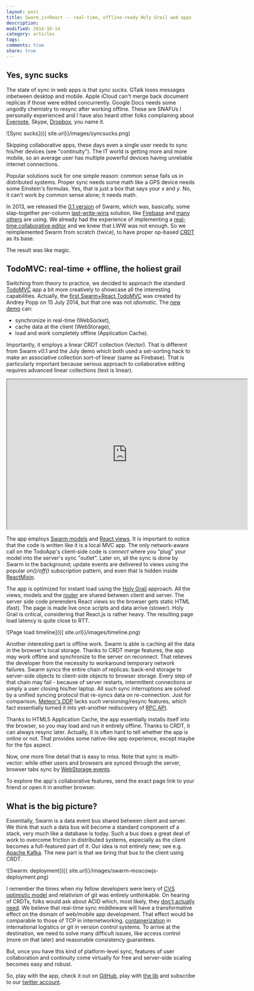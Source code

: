 ```yaml
---
layout: post
title: Swarm.js+React -- real-time, offline-ready Holy Grail web apps
description:
modified: 2014-10-14
category: articles
tags:
comments: true
share: true
---
```


## Yes, sync sucks

The state of sync in web apps is that *sync sucks*.
GTalk loses messages inbetween desktop and mobile.
Apple iCloud can't merge back document replicas if those were edited concurrently.
Google Docs needs some ungodly chemistry to resync after working offline.
These are SNAFUs I personally experienced and I have also heard other folks complaining about [Evernote][nevernote], Skype, [Dropbox][droploss], you name it.

![Sync sucks]({{ site.url}}/images/syncsucks.png)

Skipping collaborative apps, these days even a single user needs to sync his/her devices (see "continuity").
The IT world is getting more and more mobile, so an average user has multiple powerful devices having unreliable internet connections.

Popular solutions suck for one simple reason: common sense fails us in distributed systems.
Proper sync needs some math like a GPS device needs some Einstein's formulas.
Yes, that is just a box that says your *x* and *y*.
No, it can't work by common sense alone; it needs math.

In 2013, we released the [0.1 version][v01] of Swarm, which was, basically, some slap-together per-column [last-write-wins][lww] solution, like [Firebase][firebase] and [many others][cass] are using.
We already had the experience of implementing a [real-time collaborative editor][letters] and we knew that LWW was not enough.
So we reimplemented Swarm from scratch (twice), to have proper op-based [CRDT][crdt] as its base.

The result was like magic.

[v01]: http://dailyjs.com/2013/05/06/swarm-dookie-angularjs-book/
[lww]: http://basho.com/tag/last-write-wins/
[cass]: http://www.datastax.com/dev/blog/why-cassandra-doesnt-need-vector-clocks
[letters]: http://letters.yandex.ru
[firebase]: http://firebase.com
[crdt]: http://kellabyte.com/2013/05/20/convergent-replicated-data-types/
[nevernote]: https://news.ycombinator.com/item?id=7009995
[droploss]: https://news.ycombinator.com/item?id=8440985

## TodoMVC: real-time + offline, the holiest grail

Switching from theory to practice, we decided to approach the standard [TodoMVC][todomvc] app a bit more creatively to showcase all the interesting capabilities.
Actually, the [first Swarm+React TodoMVC][popp] was created by Andrey Popp on 15 July 2014, but that one was not *idiomatic*.
The [new demo][ppyrus] can:

* synchronize in real-time (WebSocket),
* cache data at the client (WebStorage),
* load and work completely offline (Application Cache).

Importantly, it employs a linear CRDT collection (Vector).
That is different from Swarm v0.1 and the July demo which both used a set-sorting hack to make an associative collection sort-of linear (same as Firebase).
That is particularly important because serious approach to collaborative editing requires advanced linear collections (text is linear).

<iframe src="http://ppyr.us" width="640" height="400"></iframe>

The app employs [Swarm models][models] and [React views][views].
It is important to notice that the code is written like it is a local MVC app.
The only network-aware call on the TodoApp's client-side code is *connect* where you "plug" your model into the server's sync "outlet".
Later on, all the sync is done by Swarm in the background; update events are delivered to views using the popular *on()/off()* subscription pattern, and even that is hidden inside [ReactMixin][mixin].

<script src="https://gist.github.com/gritzko/b6a06d27627f37386c9d.js"></script>

The app is optimized for instant load using the [Holy Grail][holy] approach.
All the views, models and the [router][router] are shared between client and server.
The server side code prerenders React views so the browser gets static HTML (fast).
The page is made live once scripts and data arrive (slower).
Holy Grail is critical, considering that React.js is rather heavy.
The resulting page load latency is quite close to RTT.

![Page load timeline]({{ site.url}}/images/timeline.png)

Another interesting part is offline work.
Swarm is able is caching all the data in the browser's local storage.
Thanks to CRDT merge features, the app may work offline and synchronize to the server on reconnect.
That relieves the developer from the necessity to workaround temporary network failures.
Swarm syncs the entire chain of replicas: back-end storage to server-side objects to client-side objects to browser storage.
Every step of that chain may fail - because of server restarts, intermittent connections or simply a user closing his/her laptop.
All such sync interruptions are solved by a unified syncing protocol that re-syncs data on re-connection.
Just for comparison, [Meteor's DDP][ddp] lacks such versioning/resync features, which fact essentially turned it into yet-another rediscovery of [RPC API][rpc].

Thanks to HTML5 Application Cache, the app essentially installs itself into the browser, so you may load and run it entirely offline.
Thanks to CRDT, it can always resync later.
Actually, it is often hard to tell whether the app is online or not.
That provides some native-like app experience, except maybe for the fps aspect.

Now, one more fine detail that is easy to miss.
Note that sync is multi-vector: while other users and browsers are synced through the server, browser tabs sync by [WebStorage events][onstorage].

To explore the app's collaborative features, send the exact page link to your friend or open it in another browser.

[todomvc]: http://todomvc.com/
[ppyrus]: http://ppyr.us
[popp]: https://github.com/andreypopp/todomvc-flux-swarm
[ppyrus]: http://ppyr.us
[models]: https://github.com/gritzko/todomvc-swarm/tree/master/model
[views]: https://github.com/gritzko/todomvc-swarm/tree/master/view
[mixin]: https://github.com/gritzko/swarm/blob/master/lib/ReactMixin.js
[router]: https://github.com/gritzko/todomvc-swarm/blob/master/todoRouter.js
[holy]: http://www.slideshare.net/spikebrehm/2014-0313fluent
[ddp]: https://meteorhacks.com/introduction-to-ddp.html
[rpc]: http://en.wikipedia.org/wiki/Remote_procedure_call
[onstorage]: http://www.w3.org/TR/webstorage/#the-storage-event

## What is the big picture?

Essentially, Swarm is a data event bus shared between client and server.
We think that such a data bus will become a standard component of a stack, very much like a database is today.
Such a bus does a great deal of work to overcome friction in distributed systems, especially as the client becomes a full-featured part of it.
Our idea is not entirely new; see e.g. [Apache Kafka][kafka].
The new part is that we bring that bus to the client using CRDT.

![Swarm: deployment]({{ site.url}}/images/swarm-moscowjs-deployment.png)

I remember the times when my fellow developers were leery of [CVS optimistic model][cvs] and relativism of git was entirely unthinkable.
On hearing of CRDTs, folks would ask about ACID which, most likely, they [don't actually need][banks].
We believe that real-time sync middleware will have a transformative effect on the domain of web/mobile app development.
That effect would be comparable to those of TCP in internetworking, [containerization][containers] in international logistics or git in version control systems.
To arrive at the destination, we need to solve many difficult issues, like access control (more on that later) and reasonable consistency guarantees.

But, once you have this kind of platform-level sync, features of user collaboration and continuity come virtually for free and server-side scaling becomes easy and robust.

So, play with the app, check it out on [GitHub][github], play with [the lib][swarm] and subscribe to our [twitter account][twitter].

[cvs]: http://www.hanselman.com/blog/CVSAndSubversionVsVSSSourceSafe.aspx
[containers]: http://www.worldshipping.org/about-the-industry/history-of-containerization
[kafka]: http://kafka.apache.org/
[twitter]: http://twitter.com/swarm_js
[github]: https://github.com/gritzko/todomvc-swarm
[banks]: http://t.co/KGkIlLOPtU
[swarm]: http://github.com/gritzko/swarm
